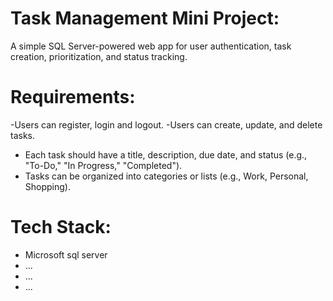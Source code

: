# Task Management Mini Project:
A simple SQL Server-powered web app for user authentication, task creation, prioritization, and status tracking.

# Requirements:
-Users can register, login and logout.
-Users can create, update, and delete tasks.
- Each task should have a title, description, due date, and status (e.g., "To-Do," "In Progress," "Completed").
- Tasks can be organized into categories or lists (e.g., Work, Personal, Shopping).

# Tech Stack:
- Microsoft sql server
- ...
- ...
- ...
